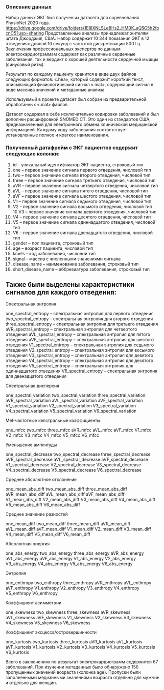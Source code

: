 ### Описание данных 
Набор данных ЭКГ был получен из датасета для соревнования PhysioNet 2020 года. 
https://drive.google.com/drive/folders/1EI8XNLSLe8Hs2_HM0K_aQ5C5h2focnC5?usp=sharing
Представленные анализы принадлежат жителям штата Джорджия, США. 
Набор содержит 10 344 показания ЭКГ в 12 отведениях длиной 10 секунд с частотой дискретизации 500 Гц. 
Заключения профессиональных экспертов по данным электрокардиограммам содержат как различные сердечные заболевания, так и вердикт о хорошей деятельности сердечной мышцы (синусовый ритм). 

Результат по каждому пациенту хранится в виде двух файлов следующих форматов:
«.hea», который содержит короткий текст, описывающий физиологический сигнал
«.mat», содержащий сигнал в виде массива значений и метаданные анализа

Используемый в проекте датасет был собран из предварительной обработанных «.mat» файлов.

Датасет содержал в себе исключительно кодировки заболеваний и был дополнен расшифровкой SNOMED CT. Это один из стандартов США, предназначенный для электронного обмена клинической медицинской информацией. Каждому коду заболевания соответствует установленные полное и краткое наименования.

### Полученный датафрейм с ЭКГ пациентов содержит следующие колонки:
 1. id – уникальный идентификатор ЭКГ пациента, строковый тип
 2. one – первое значение сигнала первого отведения, числовой тип
 3. two – первое значение сигнала второго отведения, числовой тип
 4. three – первое значение сигнала третьего отведения, числовой тип
 5. aVR – первое значение сигнала четвертого отведения, числовой тип
 6. aVL – первое значение сигнала пятого отведения, числовой тип
 7. aVF – первое значение сигнала шестого отведения, числовой тип
 8. V1 – первое значение сигнала седьмого отведения, числовой тип
 9. V2 – первое значение сигнала восьмого отведения, числовой тип
 10.V3 – первое значение сигнала девятого отведения, числовой тип
 11. V4 – первое значение сигнала десятого отведения, числовой тип
 12. V5 – первое значение сигнала одиннадцатого отведения, числовой тип
 13. V6 – первое значение сигнала двенадцатого отведения, числовой тип
 14. gender – пол пациента, строковый тип
 15. age – возраст пациента, числовой тип
 16. labels – код заболевания, числовой тип
 17. signal – массив с численными значениями сигнала
 18. disease_name – наименование заболевания, строковый тип
 19. short_disease_name – аббревиатура заболевания, строковый тип

## Также были выделены характеристики сигналов для каждого отведения:

Спектральная энтропия

one_spectral_entropy – спектральная энтропия для первого отведения
two_spectral_entropy – спектральная энтропия для второго отведения
three_spectral_entropy – спектральная энтропия для третьего отведения
aVR_spectral_entropy – спектральная энтропия для четвертого отведения
aVL_spectral_entropy – спектральная энтропия для пятого отведения
aVF_spectral_entropy – спектральная энтропия для шестого отведения
V1_spectral_entropy – спектральная энтропия для седьмого отведения
V2_spectral_entropy – спектральная энтропия для восьмого отведения
V3_spectral_entropy – спектральная энтропия для девятого отведения
V4_spectral_entropy – спектральная энтропия для десятого отведения
V5_spectral_entropy – спектральная энтропия для одиннадцатого отведения
V6_spectral_entropy – спектральная энтропия для двенадцатого отведения

Спектральная дисперсия

one_spectral_variation
two_spectral_variation
three_spectral_variation
aVR_spectral_variation
aVL_spectral_variation
aVF_spectral_variation
V1_spectral_variation
V2_spectral_variation
V3_spectral_variation
V4_spectral_variation
V5_spectral_variation
V6_spectral_variation

Mel-частотные кепстральные коэффициенты

one_mfcc
two_mfcc
three_mfcc
aVR_mfcc
aVL_mfcc
aVF_mfcc
V1_mfcc
V2_mfcc
V3_mfcc
V4_mfcc
V5_mfcc
V6_mfcc

Уменьшение амплитуды

one_spectral_decrease
two_spectral_decrease
three_spectral_decrease
aVR_spectral_decrease
aVL_spectral_decrease
aVF_spectral_decrease
V1_spectral_decrease
V2_spectral_decrease
V3_spectral_decrease
V4_spectral_decrease
V5_spectral_decrease
V6_spectral_decrease

Среднее абсолютное отклонение

one_mean_abs_diff
two_mean_abs_diff
three_mean_abs_diff
aVR_mean_abs_diff
aVL_mean_abs_diff
aVF_mean_abs_diff
V1_mean_abs_diff
V2_mean_abs_diff
V3_mean_abs_diff
V4_mean_abs_diff
V5_mean_abs_diff
V6_mean_abs_diff

Среднее значение разностей 

one_mean_diff
two_mean_diff
three_mean_diff
aVR_mean_diff
aVL_mean_diff
aVF_mean_diff
V1_mean_diff
V2_mean_diff
V3_mean_diff
V4_mean_diff
V5_mean_diff
V6_mean_diff

Абсолютная энергия

one_abs_energy
two_abs_energy
three_abs_energy
aVR_abs_energy
aVL_abs_energy
aVF_abs_energy
V1_abs_energy
V2_abs_energy
V3_abs_energy
V4_abs_energy
V5_abs_energy
V6_abs_energy

Энтропия

one_enthropy
two_enthropy
three_enthropy
aVR_enthropy
aVL_enthropy
aVF_enthropy
V1_enthropy
V2_enthropy
V3_enthropy
V4_enthropy
V5_enthropy
V6_enthropy

Коэффициент асимметрии

one_skewness
two_skewness
three_skewness
aVR_skewness
aVL_skewness
aVF_skewness
V1_skewness
V2_skewness
V3_skewness
V4_skewness
V5_skewness
V6_skewness

 Коэффициент эксцесса/островершинности
 
one_kurtosis
two_kurtosis
three_kurtosis
aVR_kurtosis
aVL_kurtosis
aVF_kurtosis
V1_kurtosis
V2_kurtosis
V3_kurtosis
V4_kurtosis
V5_kurtosis
V6_kurtosis


Всего в заключениях по результат электрокардиограмм содержится 67 заболеваний.
При изучении метаданных было обнаружено 150 пропущенных значений возраста (колонка age). Пропуски были заполненными медианными значениями возраста отдельно для мужчин и отдельно для женщин.
